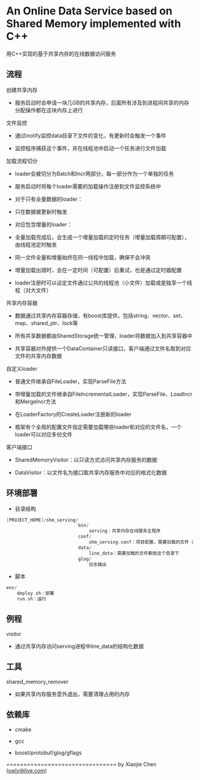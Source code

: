 # An Online Data Service based on Shared Memory implemented with C++

用C++实现的基于共享内存的在线数据访问服务


## 流程

创建共享内存

* 服务启动时会申请一块几GB的共享内存，后面所有涉及到进程间共享的内存分配操作都在这块内存上进行

文件监控

* 通过inotify监控data目录下文件的变化，有更新时会触发一个事件

* 监控程序捕获这个事件，并在线程池中启动一个任务进行文件加载

加载流程切分

* loader会被切分为Batch和Incr两部分，每一部分作为一个单独的任务

* 服务启动时将每个loader需要的加载操作注册到文件监控系统中

* 对于只有全量数据的loader：

 - 只在数据被更新时触发

* 对应包含增量的loader：

 - 全量加载完成后，会生成一个增量加载的定时任务（增量加载周期可配置），由线程池定时触发

 - 同一文件全量和增量始终在同一线程中加载，确保不会冲突

 - 增量加载出错时，会在一定时间（可配置）后重试，也是通过定时器配置

* loader注册时可以设定文件通过公共的线程池（小文件）加载或是独享一个线程（对大文件）

共享内存容器

* 数据通过共享内存容器存储，有boost库提供，包括string、vector、set、map、shared_ptr、lock等

* 所有共享数据都由SharedStorage统一管理，loader将数据加入到共享容器中

* 共享容器对外提供一个DataContainer只读接口，客户端通过文件名取到对应文件的共享内存数据

自定义loader

* 普通文件继承自FileLoader，实现ParseFile方法

* 带增量加载的文件继承自FileIncrementalLoader，实现ParseFile、LoadIncr和MergeIncr方法

* 在LoaderFactory的CreateLoader注册新的loader

* 框架有个全局的配置文件指定需要加载哪些loader和对应的文件名，一个loader可以对应多份文件

客户端接口

* SharedMemoryVisitor：以只读方式访问共享内存服务的数据

* DataVisitor：以文件名为接口取共享内存服务中对应的格式化数据


## 环境部署

* 目录结构

```c++
[PROJECT_HOME]/shm_serving/
                           bin/
                               serving：共享内存在线服务主程序
                           conf/
                               shm_serving.conf：项目配置，需要加载的文件（对应的loader在LoaderFactory中设定）
                           data/
                               line_data：需要加载的文件都放这个目录下
                           glog/
                               日志输出
```

* 脚本

```c++
env/
    deploy.sh：部署
    run.sh：运行
```


## 例程

visitor

* 通过共享内存访问serving进程中line_data的结构化数据


## 工具

shared_memory_remover

* 如果共享内存服务意外退出，需要清理占用的内存


## 依赖库

* cmake

* gcc

* boost/protobuf/glog/gflags


================================
by Xiaojie Chen (swly@live.com)

